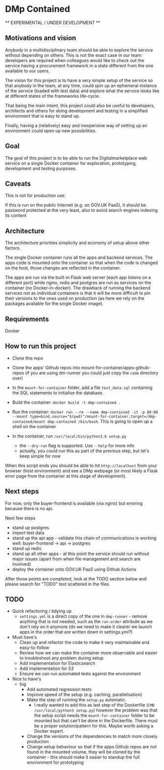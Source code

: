 # DMp Contained

** EXPERIMENTAL / UNDER DEVELOPMENT **


## Motivations and vision

Anybody in a multidisciplinary team should be able to explore the service without depending on others.
This is not the exact case in our team: developers are required when colleagues would like to check out the service having a procurement framework in a state different from the one available to our users.

The vision for this project is to have a very simple setup of the service so that anybody in the team, at any time, could spin up an ephemeral instance of the service (loaded with test data) and explore what the service looks like at different states of the frameworks life-cycle.

That being the main intent, this project could also be useful to developers, architects and others for doing development and testing in a simplified environment that is easy to stand up.

Finally, having a (relatively) easy and inexpensive way of setting up an environment could open up new possibilities.

## Goal

The goal of this project is to be able to run the Digitalmarketplace web service on a single Docker container for exploration, prototyping, development and testing purposes.


## Caveats

This is not for production use.

If this is run on the public Internet (e.g. on GOV.UK PaaS), it should be password protected at the very least, also to avoid search engines indexing its content


## Architecture

The architecture priorities simplicity and economy of setup above other factors.

The single Docker container runs all the apps and backend services. The apps code is mounted onto the container so that when the code is changed on the host, those changes are reflected in the container.

The apps are run via the built-in Flask web server (each app listens on a different port) while nginx, redis and postgres are run as services on the container (no Docker-in-docker).
The drawback of running the backend services not as individual containers is that it will be more difficult to pin their versions to the ones used on production (as here we rely on the packages available for the single Docker image).


## Requirements

Docker


## How to run this project

* Clone this repo

* Clone the apps' Github repos into mount-for-container/apps-github-repos (if you are using dm-runner you could just copy the `code` directory over)

* In the `mount-for-container` folder, add a file `test_data.sql` containing the SQL statements to initialise the database.

* Build the container: `docker build -t dmp-contained .`

* Run the container: `docker run --rm --name dmp-contained -it -p 80:80 --mount type=bind,source="$(pwd)"/mount-for-container,target=/dmp-contained/mount dmp-contained /bin/bash`. This is going to open up a shell on the container

* In the container, run `/usr/local/bin/python3.6 setup.py`
  * the `--dry-run` flag is supported. Use `--help` for more info
  * actually, you could run this as part of the previous step, but let's keep simple for now

When this script ends you should be able to hit `http://localhost` from your browser (host environment) and see a DMp webpage (or most likely a Flask error page from the container at this stage of development).


## Next steps
For now, only the buyer-frontend is available (via nginx) but erroring because there is no api.

Next few steps
- stand up postgres
- import test data
- stand up the api app - validate this chain of communications is working well: buyer-frontend -> api -> postgres
- stand up redis
- stand up all other apps - at this point the service should run without major issues (apart from when file management and search are involved)
- deploy the container onto GOV.UK PaaS using Github Actions

After those points are completed, look at the TODO section below and please search for "TODO" text scattered in the files.

## TODO
* Quick refactoring / tidying up
  * `settings.yml` is a direct copy of the one in `dmp-runner` - remove anything that is not needed, such as the `run-order` attribute as we don't rely on it anymore (do we need to make it clearer we launch apps in the order that are written down in settings.yml?)
* Must have's
  * Clean up and refactor the code to make it very maintainable and easy-to-follow
  * Review how we can make the container more observable and easier to troubleshoot any problem during setup
  * Add implementation for Elasticsearch
  * Add implementation for S3
  * Ensure we can run automated tests against the environment
* Nice to have's
  * big
    * Add automated regression tests
    * Improve speed of the setup (e.g. caching, parallelisation)
    * Make the step of running the `setup.py` automatic.
      * I really wanted to add this as last step of the Dockerfile (`CMD /usr/local/python3 setup.py`) however the problem was that the setup script needs the `mount-for-container` folder to be mounted but that can't be done in the Dockerfile. There must be a proper solution/pattern for this. Maybe worth asking a Docker expert.
    * Change the versions of the dependencies to match more closely production
    * Change setup behaviour so that if the apps Github repos are not found in the mounted volume, they will be cloned by the container - this should make it easier to standup the full environment for prototyping
